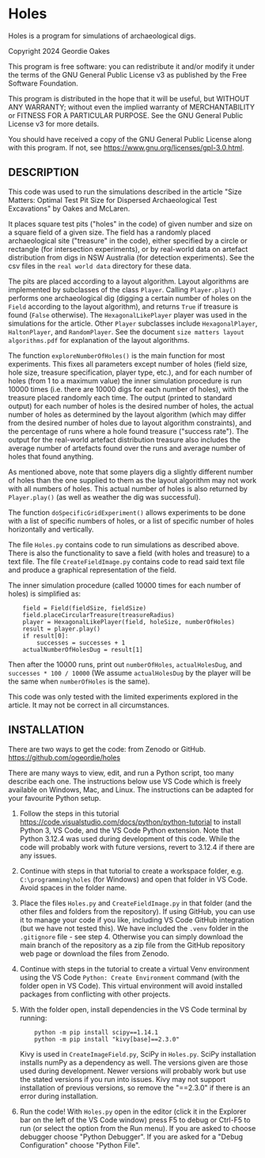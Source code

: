 # Holes
Holes is a program for simulations of archaeological digs.


Copyright 2024 Geordie Oakes

This program is free software: you can redistribute it and/or modify it under the terms of the
GNU General Public License v3 as published by the Free Software Foundation.

This program is distributed in the hope that it will be useful, but WITHOUT ANY WARRANTY;
without even the implied warranty of MERCHANTABILITY or FITNESS FOR A PARTICULAR PURPOSE.
See the GNU General Public License v3 for more details.

You should have received a copy of the GNU General Public License along with this program.
If not, see https://www.gnu.org/licenses/gpl-3.0.html.

## DESCRIPTION
This code was used to run the simulations described in the article "Size Matters: Optimal 
Test Pit Size for Dispersed Archaeological Test Excavations" by Oakes and McLaren.

It places square test pits ("holes" in the code) of given number and size on a square field 
of a given size. The field has a randomly placed archaeological site ("treasure" in the 
code), either specified by a circle or rectangle (for intersection experiments), or by 
real-world data on artefact distribution from digs in NSW Australia (for detection 
experiments). See the csv files in the `real world data` directory for these data.

The pits are placed according to a layout algorithm. Layout algorithms are implemented by 
subclasses of the class `Player`. Calling `Player.play()` performs one archaeological dig 
(digging a certain number of holes on the `Field` according to the layout algorithm), and 
returns `True` if treasure is found (`False` otherwise). The `HexagonalLikePlayer` player was used 
in the simulations for the article. Other `Player` subclasses include `HexagonalPlayer`, 
`HaltonPlayer`, and `RandomPlayer`. See the document `size matters layout algorithms.pdf` for 
explanation of the layout algorithms.

The function `exploreNumberOfHoles()` is the main function for most experiments. This fixes all 
parameters except number of holes (field size, hole size, treasure specification, player 
type, etc.), and for each number of holes (from 1 to a maximum value) the inner simulation 
procedure is run 10000 times (i.e. there are 10000 digs for each number of holes), with the 
treasure placed randomly each time. The output (printed to standard output) for each number 
of holes is the desired number of holes, the actual number of holes as determined by the 
layout algorithm (which may differ from the desired number of holes due to layout algorithm 
constraints), and the percentage of runs where a hole found treasure ("success rate"). The 
output for the real-world artefact distribution treasure also includes the average number of 
artefacts found over the runs and average number of holes that found anything.

As mentioned above, note that some players dig a slightly different number of holes than the 
one supplied to them as the layout algorithm may not work with all numbers of holes. This 
actual number of holes is also returned by `Player.play()` (as well as weather the dig was
successful).

The function `doSpecificGridExperiment()` allows experiments to be done with a list of specific 
numbers of holes, or a list of specific number of holes horizontally and vertically.

The file `Holes.py` contains code to run simulations as described above. There is also the 
functionality to save a field (with holes and treasure) to a text file.
The file `CreateFieldImage.py` contains code to read said text file and produce a graphical 
representation of the field.

The inner simulation procedure (called 10000 times for each number of holes) is simplified as:
```
    field = Field(fieldSize, fieldSize)
    field.placeCircularTreasure(treasureRadius)
    player = HexagonalLikePlayer(field, holeSize, numberOfHoles)
    result = player.play()
    if result[0]:
        successes = successes + 1
    actualNumberOfHolesDug = result[1]
```
Then after the 10000 runs, print out `numberOfHoles`, `actualHolesDug`, and `successes * 100 / 10000`
(We assume `actualHolesDug` by the player will be the same when `numberOfHoles` is the same).

This code was only tested with the limited experiments explored in the article. It 
may not be correct in all circumstances.


## INSTALLATION

There are two ways to get the code: from Zenodo or GitHub.\
https://github.com/ogeordie/holes

There are many ways to view, edit, and run a Python script, too many describe each one. 
The instructions below use VS Code which is freely available on Windows, Mac, and
Linux. The instructions can be adapted for your favourite Python setup.

1.  Follow the steps in this tutorial 
    https://code.visualstudio.com/docs/python/python-tutorial
    to install Python 3, VS Code, and the VS Code Python extension.
    Note that Python 3.12.4 was used during development of this code.
    While the code will probably work with future versions, revert to 3.12.4 if there are any
    issues.

2.  Continue with steps in that tutorial to create a workspace folder, e.g.
    `C:\programming\holes` (for Windows) and open that folder in VS Code. Avoid spaces in the
    folder name.

3.  Place the files `Holes.py` and `CreateFieldImage.py` in that folder (and the other files and
    folders from the repository). If using GitHub, you can use it to manage your code if you
    like, including VS Code GitHub integration (but we have not tested this). We have included
    the `.venv` folder in the `.gitignore` file - see step 4. Otherwise you can simply download the
    main branch of the repository as a zip file from the GitHub repository web page
    or download the files from Zenodo.

4.  Continue with steps in the tutorial to create a virtual Venv environment using the
    VS Code `Python: Create Environment` command (with the folder open in VS Code).
    This virtual environment will avoid installed packages from conflicting with other
    projects.

5.  With the folder open, install dependencies in the VS Code terminal by running:
    ```
        python -m pip install scipy==1.14.1
        python -m pip install "kivy[base]==2.3.0"
    ```
    Kivy is used in `CreateImageField.py`, SciPy in `Holes.py`.
    SciPy installation installs numPy as a dependency as well.
    The versions given are those used during development. Newer versions
    will probably work but use the stated versions if you run into issues.
    Kivy may not support installation of previous versions, so remove the "==2.3.0" if
    there is an error during installation.

6.  Run the code! With `Holes.py` open in the editor (click it in the Explorer bar on the left
    of the VS Code window) press F5 to debug or Ctrl-F5 to run (or select the option
    from the Run menu). If you are asked to choose debugger choose "Python Debugger".
    If you are asked for a "Debug Configuration" choose "Python File".

